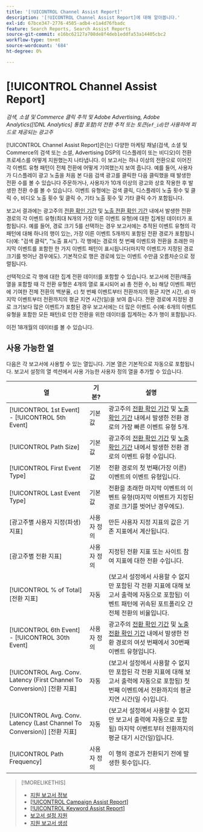 ```yaml
---
title: '[!UICONTROL Channel Assist Report]'
description: '[!UICONTROL Channel Assist Report]에 대해 알아봅니다.'
exl-id: 67bce347-2776-4585-adb4-e1a4d76fbadc
feature: Search Reports, Search Assist Reports
source-git-commit: e16bc62127a708de8f4deb1eddfa53a14405cbc2
workflow-type: tm+mt
source-wordcount: '684'
ht-degree: 0%

---
```


# [!UICONTROL Channel Assist Report]

*검색, 소셜 및 Commerce 클릭 추적 및 Adobe Advertising, Adobe Analytics([!DNL Analytics] 통합 포함)의 전환 추적 또는 토큰(`ef_id`)만 사용하여 피드로 제공되는 광고주*

[!UICONTROL Channel Assist Report]은(는) 다양한 마케팅 채널(검색, 소셜 및 Commerce의 검색 또는 소셜, Advertising DSP의 디스플레이 또는 비디오)이 전환 프로세스를 어떻게 지원했는지 나타냅니다. 이 보고서는 하나 이상의 전환으로 이어진 각 이벤트 유형 패턴이 전체 전환에 어떻게 기여했는지 보여 줍니다. 예를 들어, 사용자가 디스플레이 광고 노출을 처음 본 다음 검색 광고를 클릭한 다음 클릭했을 때 발생한 전환 수를 볼 수 있습니다
주문하거나, 사용자가 10개 이상의 광고와 상호 작용한 후 발생한 전환 수를 볼 수 있습니다. 이벤트 유형에는 검색 클릭, 디스플레이 노출 횟수 및 클릭 수, 비디오 노출 횟수 및 클릭 수, 기타 노출 횟수 및 기타 클릭 수가 포함됩니다. <!-- [DSP metrics may show up as "Other Path Length (<length>)" or empty; we're supposed to fill in more values for DSP at some point.] -->

보고서 결과에는 광고주의 [전환 확인 기간](/help/search-social-commerce/glossary.md#c-d) 및 [노출 전환 확인 기간](/help/search-social-commerce/glossary.md#i-j) 내에서 발생한 전환 경로의 각 이벤트 유형(최대 N개의 가장 이른 이벤트 유형)에 대한 집계된 데이터가 포함됩니다. 예를 들어, 경로 크기 5를 선택하는 경우 보고서에는 추적된 이벤트 유형의 각 패턴에 대해 하나의 행이 있는, 가장 이른 이벤트 5개까지 포함된 전환 경로가 포함됩니다(예: &quot;검색 클릭&quot;, &quot;노출 표시&quot;). 각 행에는 경로의 첫 번째 이벤트와 전환을 초래한 마지막 이벤트를 포함한 한 가지 이벤트 패턴이 표시됩니다(마지막 이벤트가 지정된 경로 크기를 벗어난 경우에도). 기본적으로 행은 경로에 있는 이벤트 수만큼 오름차순으로 정렬됩니다.

선택적으로 각 행에 대한 집계 전환 데이터를 포함할 수 있습니다. 보고서에 전환/매출 열을 포함할 때 각 전환 유형은 4개의 열로 표시되어 a) 총 전환 수, b) 해당 이벤트 패턴에 기여한 전체 전환의 백분율, c) 첫 번째 이벤트부터 전환까지의 평균 지연 시간, d) 마지막 이벤트부터 전환까지의 평균 지연 시간(일)을 보여 줍니다. 전환 경로에 지정된 경로 크기보다 많은 이벤트가 포함된 경우 보고서에는 더 많은 이벤트 수(예: 6개의 이벤트 유형을 포함한 모든 패턴)로 인한 전환을 위한 데이터를 집계하는 추가 행이 포함됩니다.

이전 18개월의 데이터를 볼 수 있습니다.

## 사용 가능한 열

다음은 각 보고서에 사용할 수 있는 열입니다. 기본 열은 기본적으로 자동으로 포함됩니다. 보고서 설정의 열 섹션에서 사용 가능한 사용자 정의 열을 추가할 수 있습니다.

| 열 | 기본? | 설명 |
| ---- | ---- | ---- |
| [!UICONTROL 1st Event] - [!UICONTROL 5th Event] | 기본값 | 광고주의 [전환 확인 기간](/help/search-social-commerce/glossary.md#c-d) 및 [노출 확인 기간](/help/search-social-commerce/glossary.md#i-j) 내에서 발생한 전환 경로의 가장 빠른 이벤트 유형 5개. |
| [!UICONTROL Path Size] | 기본값 | 광고주의 [전환 확인 기간](/help/search-social-commerce/glossary.md#c-d) 및 [노출 확인 기간](/help/search-social-commerce/glossary.md#i-j) 내에서 발생한 전환 경로의 이벤트 유형 수입니다. |
| [!UICONTROL First Event Type] | 기본값 | 전환 경로의 첫 번째(가장 이른) 이벤트의 이벤트 유형입니다. |
| [!UICONTROL Last Event Type] | 기본값 | 전환을 초래한 마지막 이벤트의 이벤트 유형(마지막 이벤트가 지정된 경로 크기를 벗어난 경우에도). |
| \[광고주별 사용자 지정(파생) 지표\] | 사용자 정의 | 만든 사용자 지정 지표의 값은 기존 지표에서 계산됩니다. |
| \[광고주별 전환 지표\] | 사용자 정의 | 지정된 전환 지표 또는 사이트 참여 지표에 대한 전환 수입니다. |
| [!UICONTROL % of Total] \[전환 지표\] | 자동 | (보고서 설정에서 사용할 수 없지만 포함된 각 전환 지표에 대해 보고서 출력에 자동으로 포함됨) 이벤트 패턴에 귀속된 포트폴리오 간 전체 전환의 비율입니다. |
| [!UICONTROL 6th Event] - [!UICONTROL 30th Event] | 사용자 정의 | 광고주의 [전환 확인 기간](/help/search-social-commerce/glossary.md#c-d) 및 [노출 전환 확인 기간](/help/search-social-commerce/glossary.md#i-j) 내에서 발생한 전환 경로의 여섯 번째에서 30번째 이벤트 유형입니다. |
| [!UICONTROL Avg. Conv. Latency (First Channel To Conversion)] \[전환 지표\] | 자동 | (보고서 설정에서 사용할 수 없지만 포함된 각 전환 지표에 대해 보고서 출력에 자동으로 포함됨) 첫 번째 이벤트에서 전환까지의 평균 지연 시간(일 수)입니다. |
| [!UICONTROL Avg. Conv. Latency (Last Channel To Conversion)] \[전환 지표\] | 자동 | (보고서 설정에서 사용할 수 없지만 보고서 출력에 자동으로 포함됨) 마지막 이벤트부터 전환까지의 평균 대기 시간(일)입니다. |
| [!UICONTROL Path Frequency] | 사용자 정의 | 이 행의 경로가 전환되기 전에 발생한 횟수입니다. |

>[!MORELIKETHIS]
>
>* [지원 보고서 정보](assist-report-about.md)
>* [[!UICONTROL Campaign Assist Report]](campaign-assist-report.md)
>* [[!UICONTROL Keyword Assist Report]](keyword-assist-report.md)
>* [보고서 설정 지원](assist-report-settings.md)
>* [지원 보고서 생성](assist-report-generate.md)
